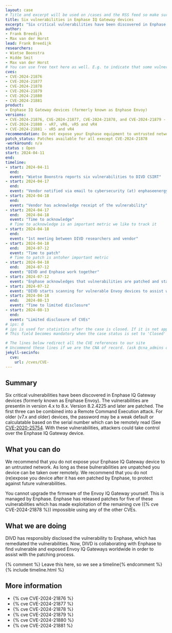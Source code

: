 ```yaml
---
layout: case
# Title and excerpt will be used on /cases and the RSS feed so make sure they reflect the case well
title: Six vulnerabilities in Enphase IQ Gateway devices
excerpt: "Six critical vulnerabilities have been discovered in Enphase Envoy solar inverters. DIVD is assisting Enphase with locating vulnerable devices."
author: 
- Frank Breedijk
- Max van der Horst
lead: Frank Breedijk
researchers:
- Wietse Boonstra
- Hidde Smit
- Max van der Horst
# You can use free text here as well. E.g. to indicate that some vulnerabilities don't have CVEs assigned (yet). But, given that we discovered that you should always be able to get a CVE id from @cna_admins on Slack
cves:
- CVE-2024-21876
- CVE-2024-21877
- CVE-2024-21878
- CVE-2024-21879
- CVE-2024-21880
- CVE-2024-21881
product: 
- Enphase IQ Gateway devices (formerly known as Enphase Envoy)
versions: 
- CVE-2024-21876, CVE-2024-21877, CVE-2024-21878, and CVE-2024-21879 - vR8, vR7, vR6, vR5 and vR4
- CVE-2024-21880 - vR7, vR6, vR5 and vR4
- CVE-2024-21881 - vR5 and vR4
recommendation: Do not expose your Enphase equipment to untrusted networks (e.g. the internet or a visitor network). If internet connectivity is needed, place the device behind a NAT gateway.
patch_status: Patches available for all execept CVE-2024-21878
-workaround: n/a
status : Open
start: 2024-04-11
end: 
timeline:
- start: 2024-04-11
  end:
  event: "Wietse Boonstra reports six vulnerabilities to DIVD CSIRT"
- start: 2024-04-17
  end:
  event: "Vendor notified via email to cybersecurity (at) enphaseenergy.com and cybersecurity (at) energy.com and via ticket 16059299"
- start: 2024-04-18
  end:
  event: "Vendor has acknowledge receipt of the vulnerability"
- start: 2024-04-17
  end:   2024-04-18
  event: "Time to acknowledge"
  # Time to acknowledge is an important metric we like to track it
- start: 2024-04-18
  end:
  event: "1st meeting between DIVD researchers and vendor"
- start: 2024-04-18
  end:   2024-07-12
  event: "Time to patch"
  # Time to patch is antoher important metric
- start: 2024-04-18
  end:   2024-07-12
  event: "DIVD and Enphase work together"
- start: 2024-07-12
  event: "Enphase acknowledges that vulnerabilities are patched and starts updating devices."
- start: 2024-07-12
  event: "DIVD starts scanning for vulnerable Envoy devices to assist with prioritizing patch process."
- start: 2024-04-18
  end:   2024-08-13
  event: "Time to limited disclosure"
- start: 2024-08-13
  end:   
  event: "Limited disclosure of CVEs"
# ips: 0 
# ips is used for statistics after the case is closed. If it is not applicable, you can set IPs to n/a (e.g. stolen credentials)
# This field becomes mandatory when the case status is set to 'Closed'

# The lines below redirect all the CVE references to our site
# Uncommend these lines if we are the CNA of record. (ask @cna_admins on Slack if you don't know)
jekyll-secinfo:
  cve:
    url: /cves/CVE-
---
```

## Summary

Six critical vulnerabilities have been discovered in Enphase IQ Gateway devices (formerly known as Enphase Envoy). The vulnerabilities are presentin in version 4.x to 8.x. Version 8.2.4225 and later are patched. The first three can be combined into a Remote Command Execution attack. For older (v7.x and older) devices, the password may be a weak default or calculatable based on the serial number which can be remotely read (See [CVE-2020-25754](https://nvd.nist.gov/vuln/detail/CVE-2020-25754). With these vulnerabilities, attackers could take control over the Enphase IQ Gateway device.

## What you can do

We recommend that you do not expose your Enphase IQ Gateway device to an untrusted network. As long as these bulnerabilities are unpatched you device can be taken over remotely. We recommend that you do not (re)expose you device after it has een patched by Enphase, to protect against future vulnerabilities.

You cannot upgrade the firmware of the Envoy IQ Gateway yourself. This is managed by Enphase. Enphase has released patches for five of these vulnerabilities which has made exploitation of the remaining cve ({% cve CVE-2024-21878 %}) impossible using any of the other CVEs.

## What we are doing

DIVD has responsibly disclosed the vulnerability to Enphase, which has remediated the vulnerabilities. Now, DIVD is collaborating with Enphase to find vulnerable and exposed Envoy IQ Gateways worldwide in order to assist with the patching process.

{% comment %}  Leave this here, so we see a timeline{% endcomment %}
{% include timeline.html %}


## More information
* {% cve CVE-2024-21876 %}
* {% cve CVE-2024-21877 %}
* {% cve CVE-2024-21878 %}
* {% cve CVE-2024-21879 %}
* {% cve CVE-2024-21880 %}
* {% cve CVE-2024-21881 %}
